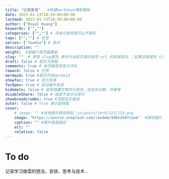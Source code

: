 ```yaml
---
title: "记录美食"   #新建markdown博客模板
date: 2023-01-23T18:59:06+08:00
lastmod: 2023-01-23T18:59:06+08:00
author: ["Royal Huang"]
keywords: ["",""]
categories: ["",""] # 没有分类界面可以不填写
tags: ["",""] # 标签
series: ["foodie"] # 系列
description: ""
weight:  #值越小首页越靠前
slug: ""  # 使用 slug属性 来作为当前文章的有效 url 的末尾部分 ；如果没有提供 slug 则使用 title 代替。
draft: false # 是否为草稿
comments: true # 本页面是否显示评论
reward: false # 打赏
mermaid: true #是否开启mermaid
showToc: true # 显示目录
TocOpen: true # 自动展开目录
hidemeta: false # 是否隐藏文章的元信息，如发布日期、作者等
disableShare: false # 底部不显示分享栏
showbreadcrumbs: true #顶部显示路径
outer: false # true 表示是转载
cover:
    # image: "" #本地图片路径例如：cn/posts/tech/123/123.png 
    image: "https://source.unsplash.com/random/940x450?cook"  #随机图片
    caption: "" #图片底部描述
    alt: ""
    relative: false
---
```

To do
=====

记录学习做菜的想法、安排、思考与技术...
